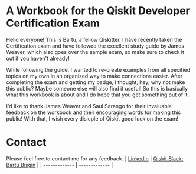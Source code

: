 # A Workbook for the Qiskit Developer Certification Exam
Hello everyone! This is Bartu, a fellow Qiskitter. I have recently taken the Certification exam and have followed the excellent study guide by James Weaver, which also goes over the sample exam, so make sure to check it out if you haven't already!

While following the guide, I wanted to re-create examples from all specified topics on my own in an organized way to make connections easier. After completing the exam and getting my badge, I thought, hey, why not make this public? Maybe someone else will also find it useful! So this is basically what this workbook is about and I do hope that you get something out of it.

I'd like to thank James Weaver and Saul Sarango for their invaluable feedback on the workbook and their encouraging words for making this public!
With that, I wish every disicple of Qiskit good luck on the exam!

# Contact
Please feel free to contact me for any feedback.
| [LinkedIn](https://www.linkedin.com/in/bartu-bisgin-49a7b012a/)  | [Qiskit Slack: Bartu Bisgin](https://qiskit.slack.com/?redir=%2Fmessages%2FC7SN3T90V) |
| ------------- | ------------- |

